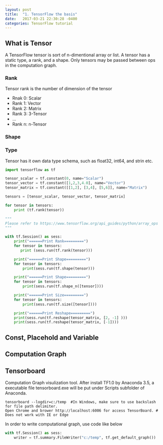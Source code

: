 ```yaml
---
layout: post
title:  "1. TensorFlow the basis"
date:   2017-03-21 22:30:28 -0400
categories: TensorFlow tutorial
---
```


## What is Tensor
A TensorFlow tensor is sort of n-dimentional array or list. A tensor has a static type, a rank, and a shape. 
Only tensors may be passed between ops in the computation graph. 


### Rank
Tensor rank is the number of dimension of the tensor
   * Rnak 0: Scalar
   * Rank 1: Vector
   * Rank 2: Matrix
   * Rank 3: 3-Tensor
   * ...
   * Rank n: n-Tensor

### Shape

### Type
Tensor has it own data type schema, such as float32, int64, and strin etc. 
    
```python
import tensorflow as tf

tensor_scalar = tf.constant(0, name="Scalar")
tensor_vector = tf.constant([1,2,3,4.0], name="Vector")
tensor_matrix = tf.constant([[1,2], [3,4], [5,6]], name="Matrix")

tensors = [tensor_scalar, tensor_vector, tensor_matrix]

for tensor in tensors:
    print (tf.rank(tensor))

"""
Please refer to https://www.tensorflow.org/api_guides/python/array_ops for tensor rank, shape and type information
"""

with tf.Session() as sess:
    print("======Print Rank=========")
    for tensor in tensors:
       print (sess.run(tf.rank(tensor)))

    print("======Print Shape=========")
    for tensor in tensors:
        print(sess.run(tf.shape(tensor)))

    print("======Print Shape=========")
    for tensor in tensors:
        print(sess.run(tf.shape_n([tensor])))

    print("======Print Size=========")
    for tensor in tensors:
        print(sess.run(tf.size([tensor])))

    print("======Print Reshape=========")
    print(sess.run(tf.reshape(tensor_matrix, [2, -1] )))
    print(sess.run(tf.reshape(tensor_matrix, [-1])))
```


## Const, Placehold and Variable

## Computation Graph

## Tensorboard
Computation Graph visulization tool. After install TF1.0 by Anaconda 3.5, a executable file tensorboard.exe will be put under Scripts subfolder of Anaconda. 
```shell
tensorboard --logdir=c:/temp  #In Windows, make sure to use backslash for file path delimiter. 
Open Chrome and brower http://localhost:6006 for access TensorBoard. # Does not work with IE or Edge
```

In order to write computational graph, use code like below

```python
with tf.Session() as sess:
    writer = tf.summary.FileWriter("c:/temp", tf.get_default_graph())
```